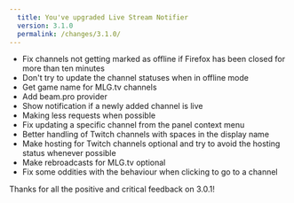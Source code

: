 ```yaml
---
  title: You've upgraded Live Stream Notifier
  version: 3.1.0
  permalink: /changes/3.1.0/
---
```

 - Fix channels not getting marked as offline if Firefox has been closed for more than ten minutes
 - Don't try to update the channel statuses when in offline mode
 - Get game name for MLG.tv channels
 - Add beam.pro provider
 - Show notification if a newly added channel is live
 - Making less requests when possible
 - Fix updating a specific channel from the panel context menu
 - Better handling of Twitch channels with spaces in the display name
 - Make hosting for Twitch channels optional and try to avoid the hosting status whenever possible
 - Make rebroadcasts for MLG.tv optional
 - Fix some oddities with the behaviour when clicking to go to a channel

Thanks for all the positive and critical feedback on 3.0.1!
